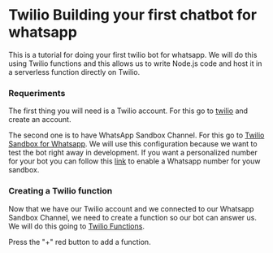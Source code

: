 <h1>Twilio Building your first chatbot for whatsapp</h1>

This is a tutorial for doing your first twilio bot for whatsapp. We will do this using Twilio functions and 
this allows us to write Node.js code and host it in a serverless function directly on Twilio.

<h3> Requeriments </h3>

The first thing you will need is a Twilio account. For this go to <a href="https://www.twilio.com/">twilio</a> 
and create an account.

The second one is to have WhatsApp Sandbox Channel. For this go to 
<a href="https://www.twilio.com/console/sms/whatsapp/learn">Twilio Sandbox for Whatsapp</a>.
We will use this configuration because we want to test the bot right away in development. If you want a personalized 
number for your bot you can follow this <a href="https://www.twilio.com/docs/sms/whatsapp/api#twilio-sandbox-for-whatsapp">link</a>
to enable a Whatsapp number for youw sandbox.


<h3> Creating a Twilio function </h3>

Now that we have our Twilio account and we connected to our Whatsapp Sandbox Channel, we need to create a function so our bot can answer us. We will do this going to <a href="https://www.twilio.com/console/runtime/functions/manage">Twilio Functions</a>.

Press the "+" red button to add a function.




